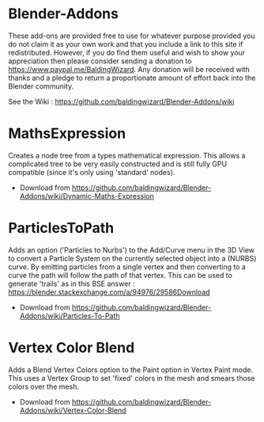 # Blender-Addons

These add-ons are provided free to use for whatever purpose provided you do not claim it as your own work and that you include a link to this site if redistributed. However, if you do find them useful and wish to show your appreciation then please consider sending a donation to https://www.paypal.me/BaldingWizard. Any donation will be received with thanks and a pledge to return a proportionate amount of effort back into the Blender community.

See the Wiki : https://github.com/baldingwizard/Blender-Addons/wiki

MathsExpression
===============
Creates a node tree from a types mathematical expression. This allows a complicated tree to be very easily constructed and is still fully GPU compatible (since it's only using 'standard' nodes).

* Download from https://github.com/baldingwizard/Blender-Addons/wiki/Dynamic-Maths-Expression


ParticlesToPath
===============
Adds an option ('Particles to Nurbs') to the Add/Curve menu in the 3D View to convert a Particle System on the currently selected object into a (NURBS) curve. By emitting particles from a single vertex and then converting to a curve the path will follow the path of that vertex. This can be used to generate 'trails' as in this BSE answer : https://blender.stackexchange.com/a/94976/29586Download

* Download from https://github.com/baldingwizard/Blender-Addons/wiki/Particles-To-Path


Vertex Color Blend
==================
Adds a Blend Vertex Colors option to the Paint option in Vertex Paint mode. This uses a Vertex Group to set 'fixed' colors in the mesh and smears those colors over the mesh.

* Download from https://github.com/baldingwizard/Blender-Addons/wiki/Vertex-Color-Blend
